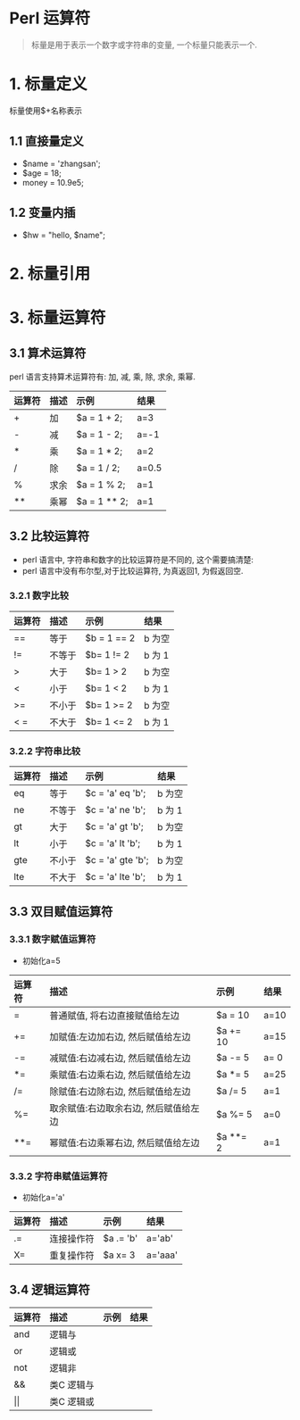 # Perl 运算符

> 标量是用于表示一个数字或字符串的变量, 一个标量只能表示一个.

# 1. 标量定义

标量使用$+名称表示

## 1.1 直接量定义

* $name = 'zhangsan';
* $age = 18;
* money = 10.9e5;

## 1.2 变量内插

* $hw = "hello, $name";

# 2. 标量引用

# 3. 标量运算符

## 3.1 算术运算符
perl 语言支持算术运算符有: 加, 减, 乘, 除, 求余, 乘幂.

| 运算符 | 描述 | 示例 | 结果 |
| :--- | :--- |:--- | :--- |
| + | 加 | $a = 1 + 2; | a=3 |
| - | 减 | $a = 1 - 2; | a=-1 |
| * | 乘 | $a = 1 * 2; | a=2 |
| / | 除 | $a = 1 / 2; | a=0.5 |
| % | 求余 | $a = 1 % 2; | a=1 |
| ** | 乘幂 | $a = 1 ** 2; | a=1 |



## 3.2 比较运算符
* perl 语言中, 字符串和数字的比较运算符是不同的, 这个需要搞清楚:
* perl 语言中没有布尔型,对于比较运算符, 为真返回1, 为假返回空.

### 3.2.1 数字比较
| 运算符 | 描述 | 示例 | 结果 |
| :--- |:--- |:--- | :--- |
| == | 等于 | $b = 1 == 2 | b 为空  |
| != | 不等于| $b= 1 != 2  | b 为 1 |
| > | 大于 | $b= 1 > 2  | b 为空 |
| < | 小于 | $b= 1 < 2  | b 为 1 |
| >= | 不小于 | $b= 1 >= 2  | b 为空 |
| < = | 不大于 | $b= 1 <= 2  | b 为 1 |


### 3.2.2 字符串比较
| 运算符 | 描述 | 示例 | 结果 |
| :--- |:--- |:--- | :--- |
| eq | 等于 | $c = 'a' eq 'b'; | b 为空  |
| ne | 不等于|$c = 'a' ne 'b';  | b 为 1 |
| gt | 大于 | $c = 'a' gt 'b'; | b 为空 |
| lt | 小于 | $c = 'a' lt 'b';  | b 为 1 |
| gte | 不小于 | $c = 'a' gte 'b';  | b 为空 |
| lte | 不大于 | $c = 'a' lte 'b';  | b 为 1 |


## 3.3 双目赋值运算符

### 3.3.1 数字赋值运算符
* 初始化a=5

| 运算符 | 描述 | 示例 | 结果 |
| :--- |:--- |:--- | :--- |
| = | 普通赋值, 将右边直接赋值给左边 | $a = 10 | a=10  |
| += | 加赋值:左边加右边, 然后赋值给左边 | $a += 10 | a=15 |
| -= | 减赋值:右边减右边, 然后赋值给左边 | $a -= 5 | a= 0 |
| *= | 乘赋值:右边乘右边, 然后赋值给左边 | $a *= 5 | a=25 |
| /= | 除赋值:右边除右边, 然后赋值给左边 | $a /= 5 | a=1 |
| %= | 取余赋值:右边取余右边, 然后赋值给左边 | $a %= 5 | a=0  |
| **= | 幂赋值:右边乘幂右边, 然后赋值给左边 | $a **= 2 | a=1 |

### 3.3.2 字符串赋值运算符
* 初始化a='a'

| 运算符 | 描述 | 示例 | 结果 |
| :--- |:--- |:--- | :--- |
| .= | 连接操作符 | $a .= 'b' | a='ab' |
| X= | 重复操作符 | $a x= 3 | a='aaa' |


## 3.4 逻辑运算符

| 运算符 | 描述 | 示例 | 结果 |
| :--- |:--- |:--- | :--- |
| and | 逻辑与 |  |  |
| or | 逻辑或  |  |  |
| not | 逻辑非  |  |  |
| && | 类C 逻辑与  |  |  |
| \|\| | 类C 逻辑或  |  |  |






